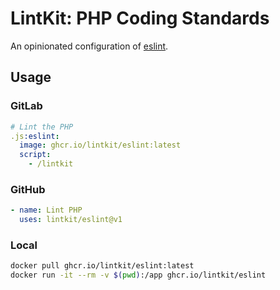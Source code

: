 # LintKit: PHP Coding Standards

An opinionated configuration of [eslint](https://eslint.org/).

## Usage

### GitLab

```yaml
# Lint the PHP
.js:eslint:
  image: ghcr.io/lintkit/eslint:latest
  script:
    - /lintkit
```

### GitHub

```yaml
- name: Lint PHP
  uses: lintkit/eslint@v1
```

### Local

```bash
docker pull ghcr.io/lintkit/eslint:latest
docker run -it --rm -v $(pwd):/app ghcr.io/lintkit/eslint
```
